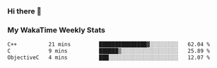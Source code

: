 ### Hi there 👋

<!--
**royschrauwen/royschrauwen** is a ✨ _special_ ✨ repository because its `README.md` (this file) appears on your GitHub profile.

Here are some ideas to get you started:

- 🔭 I’m currently working on ...
- 🌱 I’m currently learning ...
- 👯 I’m looking to collaborate on ...
- 🤔 I’m looking for help with ...
- 💬 Ask me about ...
- 📫 How to reach me: ...
- 😄 Pronouns: ...
- ⚡ Fun fact: ...
-->


### My WakaTime Weekly Stats
<!--START_SECTION:waka-->

```txt
C++          21 mins         ███████████████▓░░░░░░░░░   62.04 %
C            9 mins          ██████▒░░░░░░░░░░░░░░░░░░   25.89 %
ObjectiveC   4 mins          ███░░░░░░░░░░░░░░░░░░░░░░   12.07 %
```

<!--END_SECTION:waka-->

